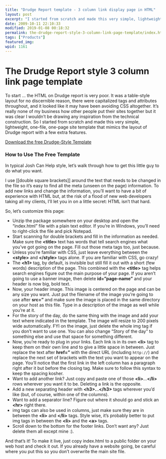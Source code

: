 ```yaml
---
title: "Drudge Report template - 3 column link display page in HTML"
layout: post
excerpt: "I started from scratch and made this very simple, lightweight, one-file, one-page site template that mimics the layout of Drudge report with a few extra features."
date: 2009-10-11 22:10:33
modified: 2019-01-08 00:18:32
permalink: the-drudge-report-style-3-column-link-page-template/index.html
tags: ["Products"]
featured_img:
wpid: 1161
---
```


# The Drudge Report style 3 column link page template

To start … the HTML on Drudge report is very poor. It was a table-style layout for no discernible reason, there were capitalized tags and attributes throughout, and it looked like it may have been avoiding CSS altogether. It’s really none of my business how other people put their sites together but it was clear I wouldn’t be drawing any inspiration from the technical construction. So I started from scratch and made this very simple, lightweight, one-file, one-page site template that mimics the layout of Drudge report with a few extra features.

[Download the free Drudge-Style Template](/_files/JCH_Drudge_HTML_Template_101109.zip)

### How to Use The Free Template

In typical Josh Can Help style, let’s walk through how to get this little guy to do what you want.

I use \[\[double square brackets\]\] around the text that needs to be changed in the file so it’s easy to find all the meta (unseen on the page) information. To add new links and change the information, you’ll want to have a bit of experience with HTML but, at the risk of a flood of new web developers taking all my clients, I’ll let you in on a little secret: HTML isn’t that hard.

So, let’s customize this page:

- Unzip the package somewhere on your desktop and open the “index.html” file with a plain text editor. If you’re in Windows, you’ll need to right-click the file and pick Notepad.
- Start scanning for double brackets and fill in the information as needed. Make sure the **&lt;title&gt;** text has words that tell search engines what you’ve got going on the page. Fill out those meta tags too, just because.
- Unless you’re familiar with CSS, just leave everything between the **&lt;style&gt;** and **&lt;/style&gt;** tags alone. If you are familiar with CSS, go crazy!
- The **&lt;h1&gt;** tag, by default, is invisible but still fill it out with a short (few words) description of the page. This combined with the **&lt;title&gt;** tag helps search engines figure out the main purpose of your page. If you aren’t going to use a banner image, then delete **id=”page-name”** and your header is now big, bold text.
- Now, your header image. This image is centered on the page and can be any size you want. Just put the filename of the image you’re going to use after **src=”** and make sure the image is placed in the same directory on your host as this file. Type in a description of the image as well while you’re at it.
- For the story of the day, do the same thing with the image and add your text where indicated in the template. The image will resize to 200 pixels wide automatically. FYI on the image, just delete the whole img tag if you don’t want to use one. You can also change “Story of the day” to something else and use that space for something different.
- Now, you’re ready to plug in your links. Each link is in its own **&lt;li&gt;** tag to keep them on their own line and to give a little space in between. Just replace the text after **href=”** with the direct URL (including `http://`) and replace the next set of brackets with the text you want to appear on the page. You’ll notice that the first link in the left column has a paragraph right after it but before the closing tag. Make sure to follow this syntax to keep the spacing kosher.
- Want to add another link? Just copy and paste one of those **&lt;li&gt;**…**&lt;/li&gt;** rows wherever you want it to be. Deleting a link is the opposite.
- Add a new separating header with **&lt;h3&gt;.**..**&lt;/h3&gt;** tags wherever you’d like (but, of course, within one of the columns).
- Want to add a separator line? Figure out where it should go and stick an **&lt;hr&gt;** right there.
- img tags can also be used in columns, just make sure they are in between the **&lt;li&gt;** and **&lt;/li&gt;** tags. Style wise, it’s probably better to put img tags in between the **&lt;li&gt;** and the **&lt;a&gt;** tags.
- Scroll down to the bottom for the footer links. Don’t want any? Just delete them all except mine :).

And that’s it! To make it live, just copy index.html to a public folder on your web host and check it out. If you already have a website going, be careful where you put this so you don’t overwrite the main site file.
